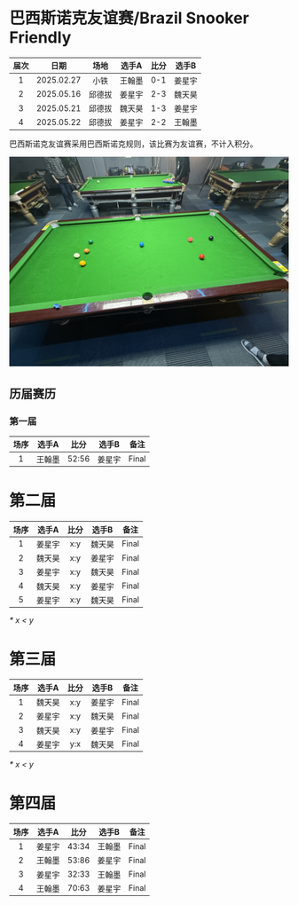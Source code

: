 # 巴西斯诺克友谊赛/Brazil Snooker Friendly

| 届次 | 日期        | 场地  | 选手A  | 比分   | 选手B  |
| :--: | :--------: | :---:  | :---: | :---: | :---: |
| 1    | 2025.02.27 | 小铁   | 王翰墨 |  0-1  | 姜星宇 |
| 2    | 2025.05.16 | 邱德拔 | 姜星宇 |  2-3  | 魏天昊 |
| 3    | 2025.05.21 | 邱德拔 | 魏天昊 |  1-3  | 姜星宇 |
| 4    | 2025.05.22 | 邱德拔 | 姜星宇 |  2-2  | 王翰墨 |

巴西斯诺克友谊赛采用巴西斯诺克规则，该比赛为友谊赛，不计入积分。

![](./img/brazil_snooker_friendly.jpg)

## 历届赛历

### 第一届

| 场序 | 选手A  |  比分  | 选手B  | 备注  |
| :--: | :----: | :---: | :---: | :---: |
| 1    | 王翰墨 | 52:56 | 姜星宇 | Final |

# 第二届

| 场序 | 选手A  | 比分 | 选手B  | 备注  |
| :--: | :----: | :-: | :---: | :---: |
| 1    | 姜星宇 | x:y | 魏天昊 | Final |
| 2    | 魏天昊 | x:y | 姜星宇 | Final |
| 3    | 姜星宇 | x:y | 魏天昊 | Final |
| 4    | 魏天昊 | x:y | 姜星宇 | Final |
| 5    | 姜星宇 | x:y | 魏天昊 | Final |

*\* x < y*

# 第三届

| 场序 | 选手A  | 比分 | 选手B  | 备注  |
| :--: | :----: | :-: | :---: | :---: |
| 1    | 魏天昊 | x:y | 姜星宇 | Final |
| 2    | 姜星宇 | x:y | 魏天昊 | Final |
| 3    | 魏天昊 | x:y | 姜星宇 | Final |
| 4    | 姜星宇 | y:x | 魏天昊 | Final |

*\* x < y*

# 第四届

| 场序 | 选手A  |  比分  | 选手B  | 备注  |
| :--: | :----: | :---: | :---: | :---: |
| 1    | 姜星宇 | 43:34 | 王翰墨 | Final |
| 2    | 王翰墨 | 53:86 | 姜星宇 | Final |
| 3    | 姜星宇 | 32:33 | 王翰墨 | Final |
| 4    | 王翰墨 | 70:63 | 姜星宇 | Final |